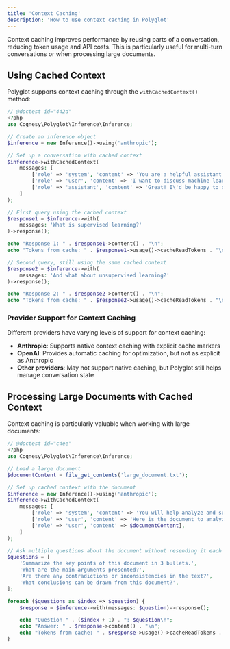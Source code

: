 ```yaml
---
title: 'Context Caching'
description: 'How to use context caching in Polyglot'
---
```


Context caching improves performance by reusing parts of a conversation, reducing token usage and API costs. This is particularly useful for multi-turn conversations or when processing large documents.


## Using Cached Context

Polyglot supports context caching through the `withCachedContext()` method:

```php
// @doctest id="442d"
<?php
use Cognesy\Polyglot\Inference\Inference;

// Create an inference object
$inference = new Inference()->using('anthropic');

// Set up a conversation with cached context
$inference->withCachedContext(
    messages: [
        ['role' => 'system', 'content' => 'You are a helpful assistant who provides concise answers.'],
        ['role' => 'user', 'content' => 'I want to discuss machine learning concepts.'],
        ['role' => 'assistant', 'content' => 'Great! I\'d be happy to discuss machine learning concepts with you. What specific aspect would you like to explore?'],
    ]
);

// First query using the cached context
$response1 = $inference->with(
    messages: 'What is supervised learning?'
)->response();

echo "Response 1: " . $response1->content() . "\n";
echo "Tokens from cache: " . $response1->usage()->cacheReadTokens . "\n\n";

// Second query, still using the same cached context
$response2 = $inference->with(
    messages: 'And what about unsupervised learning?'
)->response();

echo "Response 2: " . $response2->content() . "\n";
echo "Tokens from cache: " . $response2->usage()->cacheReadTokens . "\n";
```

### Provider Support for Context Caching

Different providers have varying levels of support for context caching:

- **Anthropic**: Supports native context caching with explicit cache markers
- **OpenAI**: Provides automatic caching for optimization, but not as explicit as Anthropic
- **Other providers**: May not support native caching, but Polyglot still helps manage conversation state



## Processing Large Documents with Cached Context

Context caching is particularly valuable when working with large documents:

```php
// @doctest id="c4ee"
<?php
use Cognesy\Polyglot\Inference\Inference;

// Load a large document
$documentContent = file_get_contents('large_document.txt');

// Set up cached context with the document
$inference = new Inference()->using('anthropic');
$inference->withCachedContext(
    messages: [
        ['role' => 'system', 'content' => 'You will help analyze and summarize documents.'],
        ['role' => 'user', 'content' => 'Here is the document to analyze:'],
        ['role' => 'user', 'content' => $documentContent],
    ]
);

// Ask multiple questions about the document without resending it each time
$questions = [
    'Summarize the key points of this document in 3 bullets.',
    'What are the main arguments presented?',
    'Are there any contradictions or inconsistencies in the text?',
    'What conclusions can be drawn from this document?',
];

foreach ($questions as $index => $question) {
    $response = $inference->with(messages: $question)->response();

    echo "Question " . ($index + 1) . ": $question\n";
    echo "Answer: " . $response->content() . "\n";
    echo "Tokens from cache: " . $response->usage()->cacheReadTokens . "\n\n";
}
```
